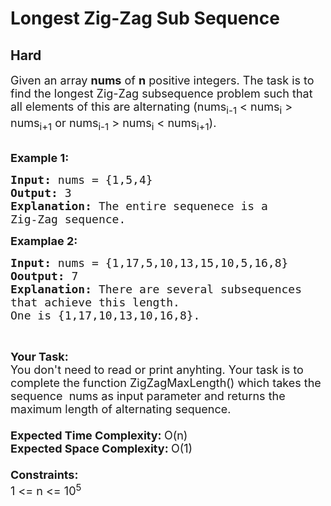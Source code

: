 # Longest Zig-Zag Sub Sequence
## Hard 
<div class="problem-statement">
                <p></p><p><span style="font-size:18px">Given an array <strong>nums</strong> of <strong>n</strong>&nbsp;positive integers. The task is to find the longest Zig-Zag subsequence problem such that all elements of this are alternating (nums<sub>i-1</sub> &lt; nums<sub>i</sub> &gt; nums<sub>i+1</sub>&nbsp;or nums<sub>i-1</sub>&nbsp;&gt; nums<sub>i</sub>&nbsp;&lt; nums<sub>i+1</sub>).</span><br>
&nbsp;</p>

<p><span style="font-size:18px"><strong>Example 1:</strong></span></p>

<pre><span style="font-size:18px"><strong>Input: </strong>nums = {1,5,4}
<strong>Output: </strong>3
<strong>Explanation: </strong>The entire sequenece is a 
Zig-Zag sequence.
</span></pre>

<p><span style="font-size:18px"><strong>Examplae 2:</strong></span></p>

<pre><span style="font-size:18px"><strong>Input: </strong>nums = {1,17,5,10,13,15,10,5,16,8}
<strong>Ooutput: </strong>7
<strong>Explanation: </strong>There are several subsequences
that achieve this length. 
One is {1,17,10,13,10,16,8}.
</span></pre>

<p>&nbsp;</p>

<p><span style="font-size:18px"><strong>Your Task:</strong><br>
You don't need to read or print anyhting. Your task is to complete the function ZigZagMaxLength()&nbsp;which takes the sequence&nbsp; nums as input parameter and returns the maximum length of alternating sequence.<br>
<br>
<strong>Expected Time Complexity:&nbsp;</strong>O(n)<br>
<strong>Expected Space Complexity:&nbsp;</strong>O(1)<br>
<br>
<strong>Constraints:</strong><br>
1 &lt;= n &lt;= 10<sup>5</sup></span></p>
 <p></p>
            </div>
